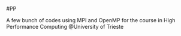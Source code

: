 #PP

A few bunch of codes using MPI and OpenMP for the course in High Performance Computing @University of Trieste
